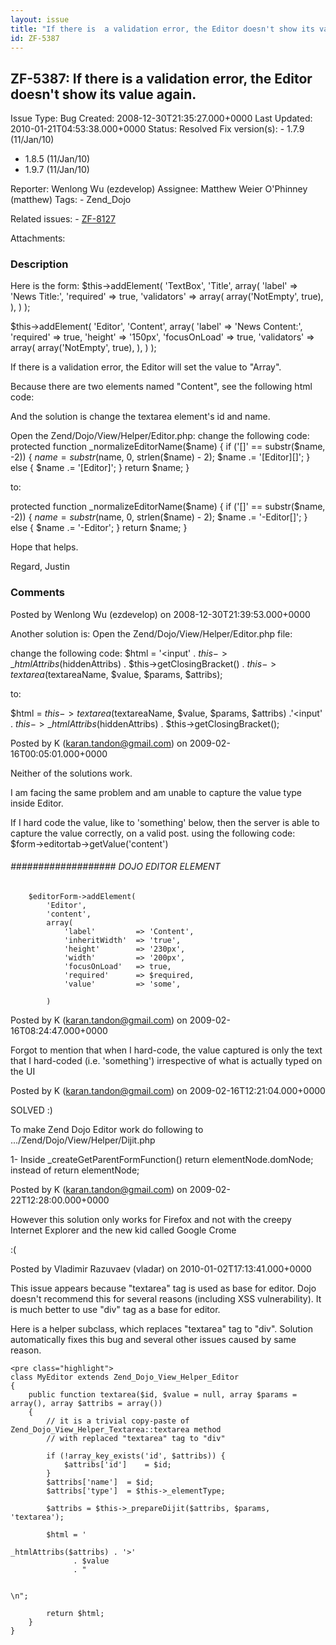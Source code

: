 ```yaml
---
layout: issue
title: "If there is  a validation error, the Editor doesn't show its value again."
id: ZF-5387
---
```


ZF-5387: If there is a validation error, the Editor doesn't show its value again.
---------------------------------------------------------------------------------

 Issue Type: Bug Created: 2008-12-30T21:35:27.000+0000 Last Updated: 2010-01-21T04:53:38.000+0000 Status: Resolved Fix version(s): - 1.7.9 (11/Jan/10)
- 1.8.5 (11/Jan/10)
- 1.9.7 (11/Jan/10)
 
 Reporter:  Wenlong Wu (ezdevelop)  Assignee:  Matthew Weier O'Phinney (matthew)  Tags: - Zend\_Dojo
 
 Related issues: - [ZF-8127](/issues/browse/ZF-8127)
 
 Attachments: 
### Description

Here is the form: $this->addElement( 'TextBox', 'Title', array( 'label' => 'News Title:', 'required' => true, 'validators' => array( array('NotEmpty', true), ), ) );

$this->addElement( 'Editor', 'Content', array( 'label' => 'News Content:', 'required' => true, 'height' => '150px', 'focusOnLoad' => true, 'validators' => array( array('NotEmpty', true), ), ) );

If there is a validation error, the Editor will set the value to "Array".

Because there are two elements named "Content", see the following html code:

And the solution is change the textarea element's id and name.

Open the Zend/Dojo/View/Helper/Editor.php: change the following code: protected function \_normalizeEditorName($name) { if ('[]' == substr($name, -2)) { $name = substr($name, 0, strlen($name) - 2); $name .= '[Editor][]'; } else { $name .= '[Editor]'; } return $name; }

to:

protected function \_normalizeEditorName($name) { if ('[]' == substr($name, -2)) { $name = substr($name, 0, strlen($name) - 2); $name .= '-Editor[]'; } else { $name .= '-Editor'; } return $name; }

Hope that helps.

Regard, Justin

 

 

### Comments

Posted by Wenlong Wu (ezdevelop) on 2008-12-30T21:39:53.000+0000

Another solution is: Open the Zend/Dojo/View/Helper/Editor.php file:

change the following code: $html = '<input' . $this->\_htmlAttribs($hiddenAttribs) . $this->getClosingBracket() . $this->textarea($textareaName, $value, $params, $attribs);

to:

$html = $this->textarea($textareaName, $value, $params, $attribs) .'<input' . $this->\_htmlAttribs($hiddenAttribs) . $this->getClosingBracket();

 

 

Posted by K (karan.tandon@gmail.com) on 2009-02-16T00:05:01.000+0000

Neither of the solutions work.

I am facing the same problem and am unable to capture the value type inside Editor.

If I hard code the value, like to 'something' below, then the server is able to capture the value correctly, on a valid post. using the following code: $form->editortab->getValue('content')

###### \################### DOJO EDITOR ELEMENT

 
        $editorForm->addElement(
            'Editor',
            'content',
            array(
                'label'         => 'Content',
                'inheritWidth'  => 'true',
                'height'        => '230px',
                'width'         => '200px',
                'focusOnLoad'   => true,
                'required'      => $required,
                'value'         => 'some',
    
            )


 

 

Posted by K (karan.tandon@gmail.com) on 2009-02-16T08:24:47.000+0000

Forgot to mention that when I hard-code, the value captured is only the text that I hard-coded (i.e. 'something') irrespective of what is actually typed on the UI

 

 

Posted by K (karan.tandon@gmail.com) on 2009-02-16T12:21:04.000+0000

SOLVED :)

To make Zend Dojo Editor work do following to .../Zend/Dojo/View/Helper/Dijit.php

1- Inside \_createGetParentFormFunction() return elementNode.domNode; instead of return elementNode;

 

 

Posted by K (karan.tandon@gmail.com) on 2009-02-22T12:28:00.000+0000

However this solution only works for Firefox and not with the creepy Internet Explorer and the new kid called Google Crome

:(

 

 

Posted by Vladimir Razuvaev (vladar) on 2010-01-02T17:13:41.000+0000

This issue appears because "textarea" tag is used as base for editor. Dojo doesn't recommend this for several reasons (including XSS vulnerability). It is much better to use "div" tag as a base for editor.

Here is a helper subclass, which replaces "textarea" tag to "div". Solution automatically fixes this bug and several other issues caused by same reason.

 
    <pre class="highlight">
    class MyEditor extends Zend_Dojo_View_Helper_Editor
    {
        public function textarea($id, $value = null, array $params = array(), array $attribs = array())
        {
            // it is a trivial copy-paste of Zend_Dojo_View_Helper_Textarea::textarea method
            // with replaced "textarea" tag to "div"
    
            if (!array_key_exists('id', $attribs)) {
                $attribs['id']    = $id;
            }
            $attribs['name']  = $id;
            $attribs['type']  = $this->_elementType;
    
            $attribs = $this->_prepareDijit($attribs, $params, 'textarea');
    
            $html = '

    _htmlAttribs($attribs) . '>'
                  . $value
                  . "


    \n";
    
            return $html;
        }
    }

 

 